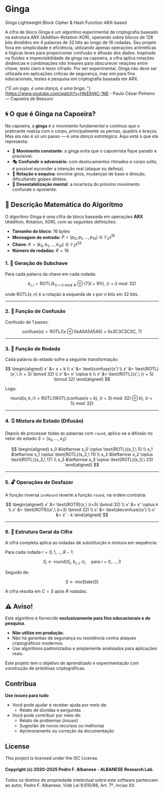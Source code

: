 # Ginga
Ginga Lightweight Block Cipher & Hash Function ARX-based

A cifra de bloco Ginga é um algoritmo experimental de criptografia baseado na estrutura ARX (Addition-Rotation-XOR), operando sobre blocos de 128 bits divididos em 4 palavras de 32 bits ao longo de 16 rodadas. Seu projeto foca em simplicidade e eficiência, utilizando apenas operações aritméticas e lógicas leves para proporcionar confusão e difusão dos dados. Inspirada na fluidez e imprevisibilidade da ginga na capoeira, a cifra aplica rotações dinâmicas e combinações não lineares para obscurecer relações entre chave, texto claro e texto cifrado. Por ser experimental, Ginga não deve ser utilizada em aplicações críticas de segurança, mas sim para fins educacionais, testes e pesquisa em criptografia baseada em ARX.

("*É um jogo, é uma dança, é uma briga..*")[https://www.youtube.com/watch?v=HIkElHAC-1M] - Paulo César Pinheiro — Capoeira de Besouro

## 🌀 O que é Ginga na Capoeira?

Na capoeira, a **ginga** é o movimento fundamental e contínuo que o praticante realiza com o corpo, principalmente as pernas, quadris e braços.  
Mas ela não é só um passo — é uma *dança estratégica*. Aqui está o que ela representa:

- 🔁 **Movimento constante**: a ginga evita que o capoeirista fique parado e previsível.  
- 🎭 **Confundir o adversário**: com deslocamentos ritmados e corpo solto, é possível esconder a intenção real (ataque ou defesa).  
- 🔄 **Rotação e esquiva**: envolve giros, mudanças de base e direção, dificultando golpes diretos.  
- 🧠 **Desestabilização mental**: a incerteza do próximo movimento confunde o oponente.

## 🔐 Descrição Matemática do Algoritmo

O algoritmo Ginga é uma cifra de bloco baseada em operações **ARX** (Addition, Rotation, XOR), com as seguintes definições:

- **Tamanho do bloco:** $16$ bytes  
- **Mensagem de entrada:** $P = (p_0, p_1, \dots, p_{15}) \in \mathbb{F}_{2^8}^{16}$  
- **Chave:** $K = (k_0, k_1, \dots, k_{31}) \in \mathbb{F}_{2^8}^{32}$  
- **Número de rodadas:** $R = 16$  

### 1. 🧩 Geração de Subchave

Para cada palavra da chave em cada rodada:

$$
k_{r,i} = \text{ROTL}\left(k_{(i + r) \bmod 8} \oplus (73i + 91r),\ (r + i) \bmod 32\right)
$$

onde $\text{ROTL}(x, n)$ é a rotação à esquerda de $x$ por $n$ bits em 32 bits.

---

### 2. 🔄 Função de Confusão

Confusão de 1 passo:

$$
\text{confuse}(x) = \text{ROTL}( (x \oplus \text{0xA5A5A5A5}) + \text{0x3C3C3C3C},\ 7 )
$$

---

### 3. 🔁 Função de Rodada

Cada palavra do estado sofre a seguinte transformação:

$$
\begin{aligned}
x' &= x + k \\
x' &= \text{confuse}(x') \\
x' &= \text{ROTL}(x',\ (r + 3) \bmod 32) \\
x' &= x' \oplus k \\
x' &= \text{ROTL}(x',\ (r + 5) \bmod 32)
\end{aligned}
$$

Logo:

$$
\text{round}(x, k, r) = \text{ROTL}\left( \left( \text{ROTL}(\text{confuse}(x + k),\ (r+3) \bmod 32) \oplus k \right),\ (r+5) \bmod 32 \right)
$$

---

### 4. 🔃 Mistura de Estado (Difusão)

Depois de processar todas as palavras com `round`, aplica-se a difusão no vetor de estado $S = (s_0, \dots, s_3)$:

$$
\begin{aligned}
s_0 &\leftarrow s_0 \oplus \text{ROTL}(s_1,\ 5) \\
s_1 &\leftarrow s_1 \oplus \text{ROTL}(s_2,\ 11) \\
s_2 &\leftarrow s_2 \oplus \text{ROTL}(s_3,\ 17) \\
s_3 &\leftarrow s_3 \oplus \text{ROTL}(s_0,\ 23)
\end{aligned}
$$

---

### 5. 🔓 Operações de Desfazer

A função inversa `invRound` reverte a função `round`, na ordem contrária:

$$
\begin{aligned}
x' &= \text{ROTR}(x,\ (r+5) \bmod 32) \\
x' &= x' \oplus k \\
x' &= \text{ROTR}(x',\ (r+3) \bmod 32) \\
x' &= \text{deconfuse}(x') \\
x' &= x' - k
\end{aligned}
$$

---

### 6. 🔁 Estrutura Geral da Cifra

A cifra completa aplica as rodadas de substituição e mistura em sequência:

Para cada rodada $r = 0, 1, \dots, R-1$:

$$
S_i \leftarrow \text{round}(S_i,\ k_{r,i},\ r), \quad \text{para } i = 0, \dots, 3
$$

Seguido de:

$$
S \leftarrow \text{mixState}(S)
$$

A cifra resulta em $C = S$ após $R$ rodadas.

## ⚠️ Aviso!

Este algoritmo é fornecido **exclusivamente para fins educacionais e de pesquisa**.

- **Não utilize em produção.**
- Não há garantias de segurança ou resistência contra ataques criptográficos modernos.
- Use algoritmos padronizados e amplamente analisados para aplicações reais.

Este projeto tem o objetivo de aprendizado e experimentação com construção de primitivas criptográficas.

## Contribua
**Use _issues_ para tudo**
- Você pode ajudar e receber ajuda por meio de:
  - Relato de dúvidas e perguntas
- Você pode contribuir por meio de:
  - Relato de problemas (_issues_)
  - Sugestão de novos recursos ou melhorias
  - Aprimoramento ou correção da documentação

## License

This project is licensed under the ISC License.

#### Copyright (c) 2020-2025 Pedro F. Albanese - ALBANESE Research Lab.  
Todos os direitos de propriedade intelectual sobre este software pertencem ao autor, Pedro F. Albanese. Vide Lei 9.610/98, Art. 7º, inciso XII.
